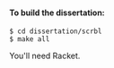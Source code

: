 

#### To build the dissertation:

```
$ cd dissertation/scrbl
$ make all
```

You'll need Racket.

